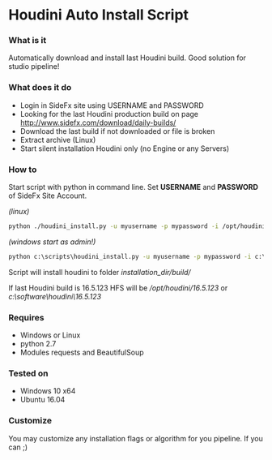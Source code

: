 # Houdini Auto Install Script

### What is it

Automatically download and install last Houdini build.
Good solution for studio pipeline!

### What does it do

- Login in SideFx site using USERNAME and PASSWORD
- Looking for the last Houdini production build on page http://www.sidefx.com/download/daily-builds/
- Download the last build if not downloaded or file is broken
- Extract archive (Linux)
- Start silent installation Houdini only (no Engine or any Servers)

### How to

Start script with python in command line. Set **USERNAME** and **PASSWORD** of SideFx Site Account.

_(linux)_
```bash
python ./houdini_install.py -u myusername -p mypassword -i /opt/houdini
```

_(windows start as admin!)_
```cmd
python c:\scripts\houdini_install.py -u myusername -p mypassword -i c:\software\houdini
```

Script will install houdini to folder _installation_dir/build/_

If last Houdini build is 16.5.123 HFS will be _/opt/houdini/16.5.123_ or _c:\software\houdini\16.5.123_

### Requires

- Windows or Linux
- python 2.7
- Modules requests and BeautifulSoup

### Tested on

- Windows 10 x64
- Ubuntu 16.04

### Customize

You may customize any installation flags or algorithm for you pipeline. If you can ;)